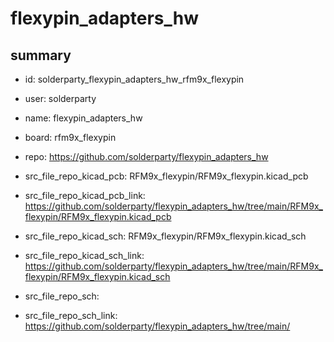 # flexypin_adapters_hw
 
## summary 
* id: solderparty_flexypin_adapters_hw_rfm9x_flexypin
* user: solderparty
* name: flexypin_adapters_hw
* board: rfm9x_flexypin
* repo: https://github.com/solderparty/flexypin_adapters_hw
* src_file_repo_kicad_pcb: RFM9x_flexypin/RFM9x_flexypin.kicad_pcb
* src_file_repo_kicad_pcb_link: https://github.com/solderparty/flexypin_adapters_hw/tree/main/RFM9x_flexypin/RFM9x_flexypin.kicad_pcb
* src_file_repo_kicad_sch: RFM9x_flexypin/RFM9x_flexypin.kicad_sch
* src_file_repo_kicad_sch_link: https://github.com/solderparty/flexypin_adapters_hw/tree/main/RFM9x_flexypin/RFM9x_flexypin.kicad_sch

* src_file_repo_sch: 
* src_file_repo_sch_link: https://github.com/solderparty/flexypin_adapters_hw/tree/main/






